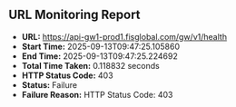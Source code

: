 ## URL Monitoring Report

- **URL:** https://api-gw1-prod1.fisglobal.com/gw/v1/health
- **Start Time:** 2025-09-13T09:47:25.105860
- **End Time:** 2025-09-13T09:47:25.224692
- **Total Time Taken:** 0.118832 seconds
- **HTTP Status Code:** 403
- **Status:** Failure
- **Failure Reason:** HTTP Status Code: 403
